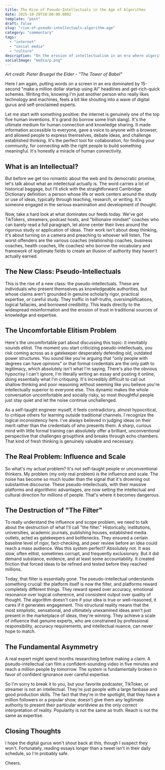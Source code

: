 ```yaml
---
title: The Rise of Pseudo-Intellectuals in the Age of Algorithms
date: 2025-10-29T10:00:00.000Z
template: "post"
draft: false
slug: "rise-of-pseudo-intellectuals-algorithm-age"
category: "commentary"
tags:
  - "internet"
  - "social media"
  - "culture"
description: "On the erosion of intellectualism in an era where algorithms reward confidence over expertise and speed over accuracy"
socialImage: "media/p.png"
---
```


_Art credit: Pieter Bruegel the Elder - "The Tower of Babel"_

Here I am again, putting words on a screen in an era dominated by 15-second "make a million dollar startup using AI" headlines and get-rich-quick schemes. Writing this, knowing I'm just another person who really likes technology and machines, feels a bit like shouting into a wave of digital gurus and self-proclaimed experts.

Let me start with something positive: the internet is genuinely one of the top five human inventions. It's grand (to borrow some Irish slang). It's the ultimate medium for human connection and knowledge sharing. It made information accessible to everyone, gave a voice to anyone with a browser, and allowed people to express themselves, debate ideas, and challenge established thinking. It's the perfect tool for collaboration, for finding your community, for connecting with the right people to build something meaningful. It's honestly a miracle of human connectivity.

## What is an Intellectual?

But before we get too romantic about the web and its democratic promise, let's talk about what an intellectual actually is. The word carries a lot of historical baggage, but I'll stick with the straightforward Cambridge Dictionary definition: a person whose life or work centers around the study or use of ideas, typically through teaching, research, or writing. It's someone engaged in the serious examination and development of thought.

Now, take a hard look at what dominates our feeds today. We've got TikTokers, streamers, podcast hosts, and "billionaire mindset" coaches who can barely read a full paragraph, let alone center their lives around the rigorous study or application of ideas. Their work isn't about deep thinking, it's about turning on a camera and preaching to whoever will listen. The worst offenders are the various coaches (relationship coaches, business coaches, health coaches, life coaches) who borrow the vocabulary and framework of legitimate fields to create an illusion of authority they haven't actually earned.

## The New Class: Pseudo-Intellectuals

This is the rise of a new class: the pseudo-intellectuals. These are individuals who present themselves as knowledgeable authorities, but whose claims aren't grounded in genuine scholarly rigor, practical expertise, or careful study. They traffic in half-truths, oversimplifications, logical fallacies, and borrowed credibility. This leads directly to the widespread misinformation and the erosion of trust in traditional sources of knowledge and expertise.

## The Uncomfortable Elitism Problem

Here's the uncomfortable part about discussing this topic: it inevitably sounds elitist. The moment you start criticizing pseudo-intellectuals, you risk coming across as a gatekeeper desperately defending old, outdated power structures. You sound like you're arguing that "only people with degrees can have opinions" or that formal credentials are the only path to legitimacy, which absolutely isn't what I'm saying. There's also the obvious hypocrisy I can't ignore, I'm literally writing an essay and posting it online, doing essentially what I'm critiquing. It's incredibly difficult to call out shallow thinking and poor reasoning without seeming like you believe you're intellectually superior to everyone else. This dynamic makes the whole conversation uncomfortable and socially risky, so most thoughtful people just stay quiet and let the noise continue unchallenged.

As a self-taught engineer myself, it feels contradictory, almost hypocritical, to critique others for learning outside traditional channels. I recognize the logical inconsistency here. I've always believed in judging ideas on their merit rather than the credentials of who presents them. A sharp, curious mind with little formal training can absolutely offer a brilliant, unconventional perspective that challenges groupthink and breaks through echo chambers. That kind of fresh thinking is genuinely valuable and necessary.

## The Real Problem: Influence and Scale

So what's my actual problem? It's not self-taught people or unconventional thinkers. My problem (my only real problem) is the influence and scale. The noise has become so much louder than the signal that it's drowning out substantive discourse. These pseudo-intellectuals, with their massive platforms and algorithmic advantages, are now setting the intellectual and cultural direction for millions of people. That's where it becomes dangerous.

## The Destruction of "The Filter"

To really understand the influence and scope problem, we need to talk about the destruction of what I'll call "the filter." Historically, institutions, universities, academic journals, publishing houses, established media outlets, acted as gatekeepers and bottlenecks. They ensured a certain baseline level of rigor, fact-checking, and peer review before an idea could reach a mass audience. Was this system perfect? Absolutely not. It was slow, often elitist, sometimes corrupt, and frequently exclusionary. But it did demand substance, evidence, and at least some accountability. It created friction that forced ideas to be refined and tested before they reached millions.

Today, that filter is essentially gone. The pseudo-intellectual understands something crucial: the platform itself is now the filter, and platforms reward completely different things. They reward speed over accuracy, emotional resonance over logical coherence, and consistent output over quality of thought. The algorithm doesn't care if your idea is true or well-reasoned, it cares if it generates engagement. This structural reality means that the most simplistic, sensational, and ultimately unexamined ideas aren't just present in the marketplace of ideas, they're winning. They achieve a scale of influence that genuine experts, who are constrained by professional responsibility, accuracy requirements, and intellectual nuance, can never hope to match.

## The Fundamental Asymmetry

A real expert might spend months researching before making a claim. A pseudo-intellectual can film a confident-sounding video in five minutes and reach a million people by tomorrow. The system is fundamentally broken in favor of confident ignorance over careful expertise.

So I'm sorry to break it to you, but your favorite podcaster, TikToker, or streamer is not an intellectual. They're just people with a large fanbase and good production skills. The fact that they're in the spotlight, that they have a million followers or a popular show, doesn't give them any legitimate authority to present their particular worldview as the only correct interpretation of reality. Popularity is not the same as truth. Reach is not the same as expertise.

## Closing Thoughts

I hope the digital gurus won't shout back at this, though I suspect they won't. Fortunately, reading essays longer than a tweet isn't in their daily schedule, so I'm probably safe.

Cheers.